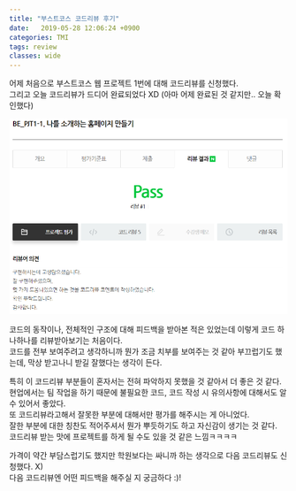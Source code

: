 ```yaml
---
title: "부스트코스 코드리뷰 후기"
date:   2019-05-28 12:06:24 +0900
categories: TMI
tags: review
classes: wide
---
```


어제 처음으로 부스트코스 웹 프로젝트 1번에 대해 코드리뷰를 신청했다.  
그리고 오늘 코드리뷰가 드디어 완료되었다 XD (아마 어제 완료된 것 같지만.. 오늘 확인했다)  
  
![codeReview](./assets/images/code_review.png)
  
코드의 동작이나, 전체적인 구조에 대해 피드백을 받아본 적은 있었는데 이렇게 코드 하나하나를 리뷰받아보기는 처음이다.  
코드를 전부 보여주려고 생각하니까 뭔가 조금 치부를 보여주는 것 같아 부끄럽기도 했는데, 막상 받고나니 받길 잘했다는 생각이 든다.  
  
특히 이 코드리뷰 부분들이 혼자서는 전혀 파악하지 못했을 것 같아서 더 좋은 것 같다.  
현업에서는 팀 작업을 하기 때문에 불필요한 코드, 코드 작성 시 유의사항에 대해서도 알 수 있어서 좋았다.  
또 코드리뷰라고해서 잘못한 부분에 대해서만 평가를 해주시는 게 아니었다.  
잘한 부분에 대한 칭찬도 적어주셔서 뭔가 뿌듯하기도 하고 자신감이 생기는 것 같다.  
코드리뷰 받는 맛에 프로젝트를 하게 될 수도 있을 것 같은 느낌ㅋㅋㅋㅋ  
  
가격이 약간 부담스럽기도 했지만 학원보다는 싸니까 하는 생각으로 다음 코드리뷰도 신청했다. X)  
다음 코드리뷰엔 어떤 피드백을 해주실 지 궁금하다 :)!  
